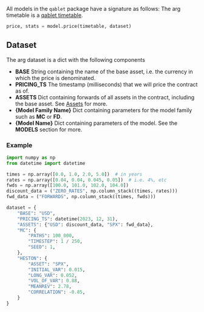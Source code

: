 
All models in the `qablet` package have a signature as follows:
The arg timetable is a [qablet timetable](https://qablet.github.io/qablet-contracts/).

```python
price, stats = model.price(timetable, dataset)
```

## Dataset

The arg dataset is a dict with the following components

 - **BASE** String containing the name of the base asset, i.e. the currency in which the price is denominated.
 - **PRICING_TS** The timestamp (milliseconds) that we will price the contract as of.
 - **ASSETS** Dict containing forwards of all assets in the contract, including the base asset. See [Assets](assets.md) for more.
 - **{Model Family Name}** Dict containing parameters for the model family such as **MC** or **FD**.
 - **{Model Name}** Dict containing parameters of the model. See the **MODELS** section for more.

### Example
```python
import numpy as np
from datetime import datetime

times = np.array([0.0, 1.0, 2.0, 5.0])  # in years
rates = np.array([0.04, 0.04, 0.045, 0.05])  # i.e. 4%, etc
fwds = np.array([100.0, 101.0, 102.0, 104.0])
discount_data = ("ZERO_RATES", np.column_stack((times, rates)))
fwd_data = ("FORWARDS", np.column_stack((times, fwds)))

dataset = {
    "BASE": "USD",
    "PRICING_TS": datetime(2023, 12, 31),
    "ASSETS": {"USD": discount_data, "SPX": fwd_data},
    "MC": {
        "PATHS": 100_000,
        "TIMESTEP": 1 / 250,
        "SEED": 1,
    },
    "HESTON": {
        "ASSET": "SPX",
        "INITIAL_VAR": 0.015,
        "LONG_VAR": 0.052,
        "VOL_OF_VAR": 0.88,
        "MEANREV": 2.78,
        "CORRELATION": -0.85,
    }
}
```

